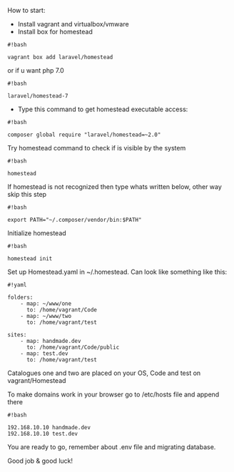 How to start:

* Install vagrant and virtualbox/vmware
* Install box for homestead


```
#!bash

vagrant box add laravel/homestead
```

or if u want php 7.0

```
#!bash

laravel/homestead-7 
```


* Type this command to get homestead executable access:

```
#!bash

composer global require "laravel/homestead=~2.0"
```


Try homestead command to check if is visible by the system

```
#!bash

homestead
```


If homestead is not recognized then type whats written below, other way skip this step

```
#!bash

export PATH="~/.composer/vendor/bin:$PATH"
```


Initialize homestead

```
#!bash

homestead init
```


Set up Homestead.yaml in ~/.homestead. Can look like something like this:

```
#!yaml

folders:
    - map: ~/www/one
      to: /home/vagrant/Code
    - map: ~/www/two
      to: /home/vagrant/test

sites:
    - map: handmade.dev
      to: /home/vagrant/Code/public
    - map: test.dev
      to: /home/vagrant/test
```


Catalogues one and two are placed on your OS, Code and test on vagrant/Homestead

To make domains work in your browser go to /etc/hosts file and append there


```
#!bash

192.168.10.10 handmade.dev
192.168.10.10 test.dev
```


You are ready to go, remember about .env file and migrating database.

Good job & good luck!